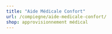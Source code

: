 ```yaml
---
title: "Aide Médicale Confort"
url: /compiegne/aide-medicale-confort/
shop: approvisionnement médical
---
```

